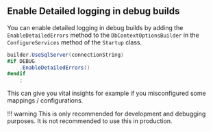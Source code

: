 ## Enable Detailed logging in debug builds
You can enable detailed logging in debug builds by adding the `EnableDetailedErrors` method to the `DbContextOptionsBuilder` in the `ConfigureServices` method of the `Startup` class.

```csharp
builder.UseSqlServer(connectionString)
#if DEBUG
    .EnableDetailedErrors()
#endif
    ;
```

This can give you vital insights for example if you misconfigured some mappings / configurations.

!!! warning
    This is only recommended for development and debugging purposes. It is not recommended to use this in production.